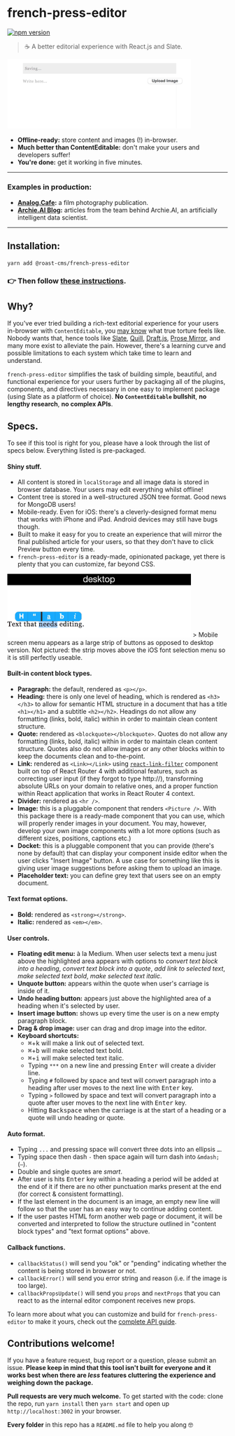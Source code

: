 # french-press-editor
[![npm version](https://badge.fury.io/js/%40roast-cms%2Ffrench-press-editor.svg)](https://badge.fury.io/js/%40roast-cms%2Ffrench-press-editor)
> ☕ A better editorial experience with React.js and Slate.

<img src="README-banner.gif?raw=true" width="420" alt="Banner GIF" />

- **Offline-ready:** store content and images (!) in-browser.
- **Much better than ContentEditable:** don't make your users and developers suffer!
- **You're done:** get it working in five minutes.

***
### Examples in production:
- **[Analog.Cafe](https://www.analog.cafe/submit/compose):** a film photography publication.
- **[Archie.AI Blog](https://www.archie.ai/blog):** articles from the team behind Archie.AI, an artificially intelligent data scientist.
***

## Installation:
```
yarn add @roast-cms/french-press-editor
```
### 👉 Then follow **[these instructions](/examples/README.md)**.

## Why?
If you've ever tried building a rich-text editorial experience for your users in-browser with `ContentEditable`, you [may know](https://medium.engineering/why-contenteditable-is-terrible-122d8a40e480) what true torture feels like. Nobody wants that, hence tools like [Slate](https://github.com/ianstormtaylor/slate), [Quill](https://github.com/quilljs/quill), [Draft.js](https://github.com/facebook/draft-js), [Prose Mirror](https://github.com/ProseMirror/prosemirror), and many more exist to alleviate the pain. However, there's a learning curve and possible limitations to each system which take time to learn and understand.

`french-press-editor` simplifies the task of building simple, beautiful, and functional experience for your users further by packaging all of the plugins, components, and directives necessary in one easy to implement package (using Slate as a platform of choice). **No `ContentEditable` bullshit**, **no lengthy research**, **no complex APIs**.

## Specs.
To see if this tool is right for you, please have a look through the list of specs below. Everything listed is pre-packaged.

#### Shiny stuff.
- All content is stored in `localStorage` and all image data is stored in browser database. Your users may edit everything whilst offline!
- Content tree is stored in a well-structured JSON tree format. Good news for MongoDB users!
- Mobile-ready. Even for iOS: there's a cleverly-designed format menu that works with iPhone and iPad. Android devices may still have bugs though.
- Built to make it easy for you to create an experience that will mirror the final published article for your users, so that they don't have to click <btn>Preview</btn> button every time.
- `french-press-editor` is a ready-made, opinionated package, yet there is plenty that you can customize, far beyond CSS.

<img src="README-mobile.gif?raw=true" width="420" alt="How the editor menu looks on mobile screens" />
> Mobile screen menu appears as a large strip of buttons as opposed to desktop version. Not pictured: the strip moves above the iOS font selection menu so it is still perfectly useable.

#### Built-in content block types.
- **Paragraph:** the default, rendered as `<p></p>`.
- **Heading:** there is only one level of heading, which is rendered as `<h3></h3>` to allow for semantic HTML structure in a document that has a title `<h1></h1>` and a subtitle `<h2></h2>`. Headings do not allow any formatting (links, bold, italic) within in order to maintain clean content structure.
- **Quote:** rendered as `<blockquote></blockquote>`. Quotes do not allow any formatting (links, bold, italic) within in order to maintain clean content structure. Quotes also do not allow images or any other blocks within to keep the documents clean and to-the-point.
- **Link:** rendered as `<Link></Link>` using [`react-link-filter`](https://github.com/roast-cms/react-link-filter) component built on top of React Router 4 with additional features, such as correcting user input (if they forgot to type http://), transforming absolute URLs on your domain to relative ones, and a proper function within React application that works in React Router 4 context.
- **Divider:** rendered as `<hr />`.
- **Image:** this is a pluggable component that renders `<Picture />`. With this package there is a ready-made component that you can use, which will properly render images in your document. You may, however, develop your own image components with a lot more options (such as different sizes, positions, captions etc.)
- **Docket:** this is a pluggable component that you can provide (there's none by default) that can display your component inside editor when the user clicks "Insert Image" button. A use case for something like this is giving user image suggestions before asking them to upload an image.
- **Placeholder text:** you can define grey text that users see on an empty document.

#### Text format options.
- **Bold:** rendered as `<strong></strong>`.
- **Italic:** rendered as `<em></em>`.

#### User controls.
- **Floating edit menu:** à la Medium. When user selects text a menu just above the highlighted area appears with options to _convert text block into a heading_, _convert text block into a quote_, _add link to selected text_, _make selected text bold_, _make selected text italic_.
- **Unquote button:** appears within the quote when user's carriage is inside of it.
- **Undo heading button:** appears just above the highlighted area of a heading when it's selected by user.
- **Insert image button:** shows up every time the user is on a new empty paragraph block.
- **Drag & drop image:** user can drag and drop image into the editor.
- **Keyboard shortcuts:**
  - <kbd>⌘</kbd>+<kbd>k</kbd> will make a link out of selected text.
  - <kbd>⌘</kbd>+<kbd>b</kbd> will make selected text bold.
  - <kbd>⌘</kbd>+<kbd>i</kbd> will make selected text italic.
  - Typing `***` on a new line and pressing <kbd>Enter</kbd> will create a divider line.
  - Typing `#` followed by space and text will convert paragraph into a heading after user moves to the next line with <kbd>Enter</kbd> key.
  - Typing `>` followed by space and text will convert paragraph into a quote after user moves to the next line with <kbd>Enter</kbd> key.
  - Hitting <kbd>Backspace</kbd> when the carriage is at the start of a heading or a quote will undo heading or quote.

#### Auto format.
- Typing `...` and pressing space will convert three dots into an ellipsis `…`.
- Typing space then dash `-` then space again will turn dash into `&mdash;` (` — `).
- Double and single quotes are _smart_.
- After user is hits <kbd>Enter</kbd> key within a heading a period will be added at the end of it if there are no other punctuation marks present at the end (for correct & consistent formatting).
- If the last element in the document is an image, an empty new line will follow so that the user has an easy way to continue adding content.
- If the user pastes HTML form another web page or document, it will be converted and interpreted to follow the structure outlined in "content block types" and "text format options" above.

#### Callback functions.
- `callbackStatus()` will send you "ok" or "pending" indicating whether the content is being stored in browser or not.
- `callbackError()` will send you error string and reason (i.e. if the image is too large).
- `callbackPropsUpdate()` will send you `props` and `nextProps` that you can react to as the internal editor component receives new props.

To learn more about what you can customize and build for `french-press-editor` to make it yours, check out the [complete API guide](/examples/README.md).


## Contributions welcome!
If you have a feature request, bug report or a question, please submit an issue. **Please keep in mind that this tool isn't built for everyone and it works best when there are _less_ features cluttering the experience and weighing down the package.**

**Pull requests are very much welcome.** To get started with the code: clone the repo, run `yarn install` then `yarn start` and open up `http://localhost:3002` in your browser.

**Every folder** in this repo has a `README.md` file to help you along 🤓

